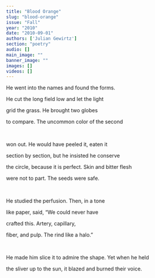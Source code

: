 ```yaml
---
title: "Blood Orange"
slug: "blood-orange"
issue: "Fall"
year: "2010"
date: "2010-09-01"
authors: ['Julian Gewirtz']
section: "poetry"
audio: []
main_image: ""
banner_image: ""
images: []
videos: []
---
```

He went into the names and found the forms.

 He cut the long field low and let the light

 grid the grass. He brought two globes

 to compare. The uncommon color of the second

  

 won out. He would have peeled it, eaten it

 section by section, but he insisted he conserve

 the circle, because it is perfect. Skin and bitter flesh

 were not to part. The seeds were safe.

  

 He studied the perfusion. Then, in a tone

 like paper, said, “We could never have

 crafted this. Artery, capillary,

 fiber, and pulp. The rind like a halo.”

  

 He made him slice it to admire the shape. Yet when he held

 the sliver up to the sun, it blazed and burned their voice.

